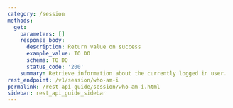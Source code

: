```yaml
---
category: /session
methods:
  get:
    parameters: []
    response_body:
      description: Return value on success
      example_value: TO DO
      schema: TO DO
      status_code: '200'
    summary: Retrieve information about the currently logged in user.
rest_endpoint: /v1/session/who-am-i
permalink: /rest-api-guide/session/who-am-i.html
sidebar: rest_api_guide_sidebar
---
```


